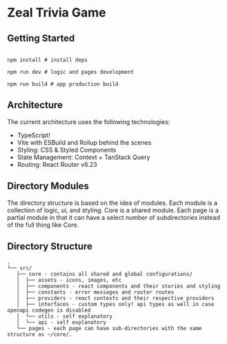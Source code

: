 # Zeal Trivia Game

## Getting Started

```

npm install # install deps

npm run dev # logic and pages development

npm run build # app production build

```

## Architecture

The current architecture uses the following technologies:

- TypeScript!
- Vite with ESBuild and Rollup behind the scenes
- Styling: CSS & Styled Components
- State Management: Context + TanStack Query
- Routing: React Router v6.23

## Directory Modules

The directory structure is based on the idea of modules. Each module is a
collection of logic, ui, and styling. Core is a shared module. Each page is a
partial module in that it can have a select number of subdirectories instead of
the full thing like Core.

## Directory Structure

```
.
└── src/
   ├── core - contains all shared and global configurations/
   │  ├── assets - icons, images, etc
   │  ├── components - react components and their stories and styling
   │  ├── constants - error messages and router routes
   │  ├── providers - react contexts and their respective providers
   │  ├── interfaces - custom types only! api types as well in case openapi codegen is disabled
   │  └── utils - self explanatory
   │  └── api - self explanatory
   └── pages - each page can have sub-directories with the same structure as ~/core/.
```
